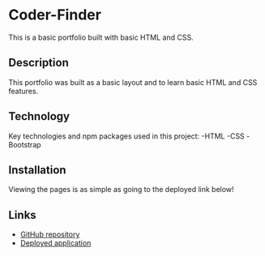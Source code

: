 # Coder-Finder
This is a basic portfolio built with basic HTML and CSS.

## Description
This portfolio was built as a basic layout and to learn basic HTML and CSS features.

## Technology
Key technologies and npm packages used in this project:
-HTML
-CSS
-Bootstrap

## Installation
Viewing the pages is as simple as going to the deployed link below!

## Links
- [GitHub repository](https://github.com/kekehua/Portfolio)
- [Deployed application]( https://kekehua.github.io/Portfolio/)

